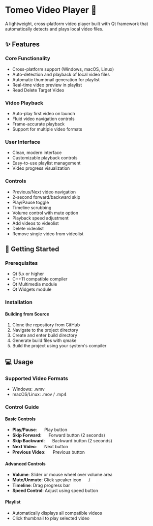 # Tomeo Video Player 🎥

A lightweight, cross-platform video player built with Qt framework that automatically detects and plays local video files.

## ✨ Features

### Core Functionality
- Cross-platform support (Windows, macOS, Linux)
- Auto-detection and playback of local video files
- Automatic thumbnail generation for playlist
- Real-time video preview in playlist
- Read Delete Target Video

### Video Playback
- Auto-play first video on launch
- Fluid video navigation controls
- Frame-accurate playback
- Support for multiple video formats

### User Interface
- Clean, modern interface
- Customizable playback controls
- Easy-to-use playlist management 
- Video progress visualization

### Controls
- Previous/Next video navigation
- 2-second forward/backward skip
- Play/Pause toggle
- Timeline scrubbing
- Volume control with mute option
- Playback speed adjustment
- Add videos to videolist
- Delete videolist
- Remove single video from videolist

## 🚀 Getting Started

### Prerequisites
- Qt 5.x or higher
- C++11 compatible compiler
- Qt Multimedia module
- Qt Widgets module

### Installation

#### Building from Source

1. Clone the repository from GitHub
2. Navigate to the project directory
3. Create and enter build directory
4. Generate build files with qmake
5. Build the project using your system's compiler

## 💻 Usage

### Supported Video Formats
- Windows: .wmv
- macOS/Linux: .mov / .mp4

### Control Guide

#### Basic Controls
- **Play/Pause**: <img src="icons/play.svg" alt="play icon" width="16" height="16" style="vertical-align: middle;"> Play button 
- **Skip Forward**: <img src="icons/fast-forward.svg" alt="play icon" width="16" height="16" style="vertical-align: middle;"> Forward button (2 seconds)
- **Skip Backward**: <img src="icons/rewind.svg" alt="play icon" width="16" height="16" style="vertical-align: middle;"> Backward button (2 seconds)
- **Next Video**: <img src="icons/next.svg" alt="play icon" width="16" height="16" style="vertical-align: middle;"> Next button
- **Previous Video**: <img src="icons/previous.svg" alt="play icon" width="16" height="16" style="vertical-align: middle;"> Previous button

#### Advanced Controls
- **Volume**:  Slider or mouse wheel over volume area 
- **Mute/Unmute**:  Click speaker icon <img src="icons/volume.svg" alt="play icon" width="16" height="16" style="vertical-align: middle;"> / <img src="icons/mute.svg" alt="play icon" width="16" height="16" style="vertical-align: middle;">
- **Timeline**: Drag progress bar
- **Speed Control**: Adjust using speed button

#### Playlist
- Automatically displays all compatible videos
- Click thumbnail to play selected video
